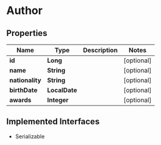 

# Author


## Properties

| Name | Type | Description | Notes |
|------------ | ------------- | ------------- | -------------|
|**id** | **Long** |  |  [optional] |
|**name** | **String** |  |  [optional] |
|**nationality** | **String** |  |  [optional] |
|**birthDate** | **LocalDate** |  |  [optional] |
|**awards** | **Integer** |  |  [optional] |


## Implemented Interfaces

* Serializable


